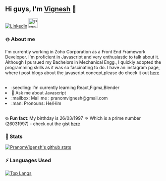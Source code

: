 ## Hi guys, I'm [Vignesh](https://pranomvignesh.netlify.app/) 👋

[![Linkedin](https://img.shields.io/badge/-LinkedIn-blue?style=flat&logo=Linkedin&logoColor=white)](https://www.linkedin.com/in/vigneshp0326/)
<a href="https://dev.to/pranomvignesh">
  <img src="https://d2fltix0v2e0sb.cloudfront.net/dev-badge.svg" alt="Pranom Vignesh's DEV Profile" height="30" width="30">
</a>

### :snowman:  About me

I'm currently working in Zoho Corporation as a Front End Framework Developer. I'm proficient in Javascript and very enthusiastic to talk about it. Although I pursued my Bachelors in Mechanical Engg., I quickly adopted the programming skills as it was so fascinating to do. I have an instagram page, where i post blogs about the javascript concept,please do check it out [here](https://www.instagram.com/javascript.enthusiast/)

<br/>

<li> :seedling: I’m currently learning React,Figma,Blender </li>
<li> 💬 Ask me about Javascript </li>
<li> :mailbox: Mail me : pranomvignesh@gmail.com </li>
<li> :man: Pronouns: He/Him </li>

<br/>

**:boom: Fun fact**: My birthday is 26/03/1997 => Which is a prime number (26031997) - check out the gist [here](https://gist.github.com/Pranomvignesh/0ef3d413d3efb8de6504aafa2fc5f836)

### :dart: Stats

[![PranomVigensh's github stats](https://github-readme-stats.vercel.app/api?username=Pranomvignesh&show_icons=true)](https://github.com/anuraghazra/github-readme-stats)

### :zap: Languages Used

[![Top Langs](https://github-readme-stats.vercel.app/api/top-langs/?username=Pranomvignesh&hide=c)](https://github.com/anuraghazra/github-readme-stats)
